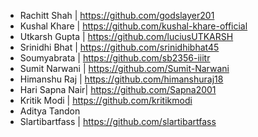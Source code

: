 - Rachitt Shah | https://github.com/godslayer201
- Kushal Khare | https://github.com/kushal-khare-official
- Utkarsh Gupta | https://github.com/luciusUTKARSH
- Srinidhi Bhat | https://github.com/srinidhibhat45
- Soumyabrata | https://github.com/sb2356-iiitr
- Sumit Narwani | https://github.com/Sumit-Narwani
- Himanshu Raj | https://github.com/himanshuraj18
- Hari Sapna Nair| https://github.com/Sapna2001
- Kritik Modi | https://github.com/kritikmodi
- Aditya Tandon
- Slartibartfass | https://github.com/slartibartfass
